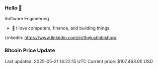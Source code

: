 ### Hello 🤙  

Software Engineering

- 🔭 I love computers, finance, and building things.
  
LinkedIn: https://www.linkedin.com/in/thejustinbishop/  











































































































































































































































































































































### Bitcoin Price Update
Last updated: 2025-05-21 14:22:15 UTC
Current price: $107,463.00 USD
